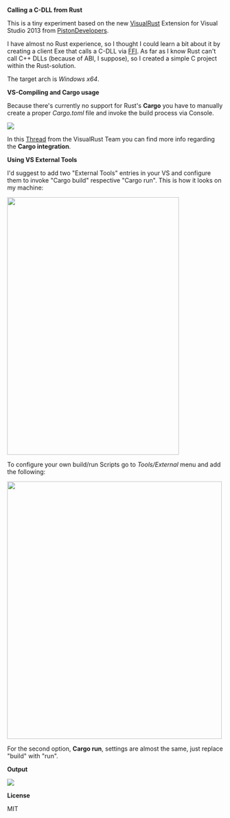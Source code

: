 **Calling a C-DLL from Rust**

This is a tiny experiment based on the new <a href="https://github.com/PistonDevelopers/VisualRust" target="_blank">VisualRust</a> Extension for Visual Studio 2013
from <a href="http://www.piston.rs/" target="_blank">PistonDevelopers</a>.

I have almost no Rust experience, so I thought I could learn a bit about it by creating a
client Exe that calls a C-DLL via <a href="https://doc.rust-lang.org/book/ffi.html" target="_blank">FFI</a>. As far as I know Rust can't call C++ DLLs (because of ABI, I suppose), so I created a
simple C project within the Rust-solution.

The target arch is *Windows x64*.

**VS-Compiling and Cargo usage**

Because there's currently no support for Rust's **Cargo** you have to manually create a proper *Cargo.toml* file and invoke
the build process via Console.

<img src="http://p71.imgup.net/cargo_tomlaa20.png">

In this <a href="https://github.com/PistonDevelopers/VisualRust/issues/3" target="_blank">Thread</a> from the VisualRust Team you can find more info
regarding the **Cargo integration**.

**Using VS External Tools**

I'd suggest to add two "External Tools" entries in your VS and configure them to invoke "Cargo build" respective "Cargo run".
This is how it looks on my machine:

<img src="http://w70.imgup.net/external_t0dcd.png" height="600" width="400">

To configure your own build/run Scripts go to *Tools/External* menu and add the following:

<img src="http://o14.imgup.net/cargo_buil8014.png"  height="600" width="500">

For the second option, **Cargo run**, settings are almost the same, just replace "build" with "run".

**Output**

<img src="http://r44.imgup.net/msvs_rust_31d0.png">

**License**

MIT